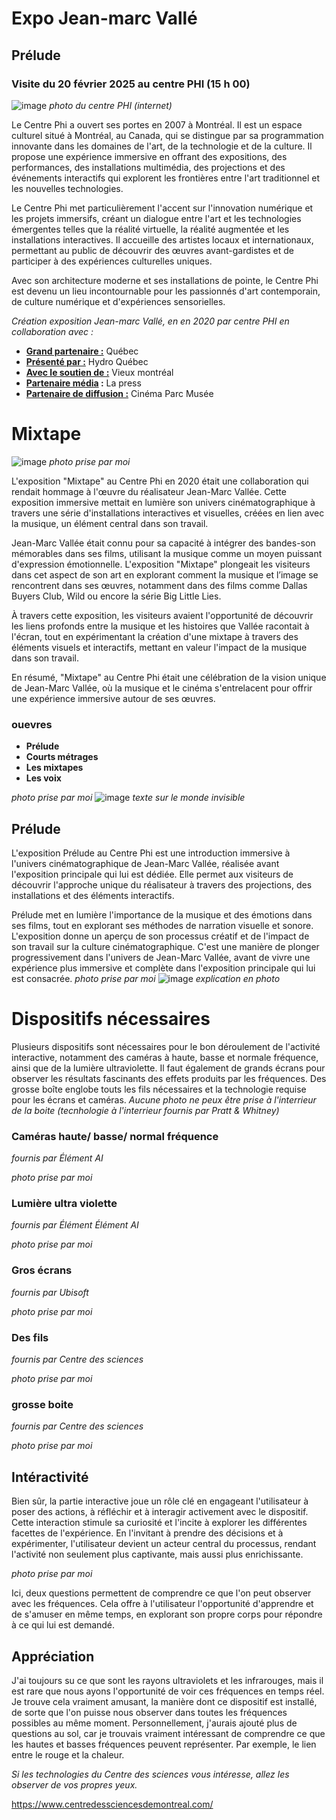 # Expo Jean-marc Vallé  
## Prélude
### Visite du 20 février 2025 au centre PHI (15 h 00)
![image](media/centre_phi_batiment.jpg)
*photo du centre PHI (internet)*

Le Centre Phi a ouvert ses portes en 2007 à Montréal. Il est un espace culturel situé à Montréal, au Canada, qui se distingue par sa programmation innovante dans les domaines de l'art, de la technologie et de la culture. Il propose une expérience immersive en offrant des expositions, des performances, des installations multimédia, des projections et des événements interactifs qui explorent les frontières entre l'art traditionnel et les nouvelles technologies.

Le Centre Phi met particulièrement l'accent sur l'innovation numérique et les projets immersifs, créant un dialogue entre l'art et les technologies émergentes telles que la réalité virtuelle, la réalité augmentée et les installations interactives. Il accueille des artistes locaux et internationaux, permettant au public de découvrir des œuvres avant-gardistes et de participer à des expériences culturelles uniques.

Avec son architecture moderne et ses installations de pointe, le Centre Phi est devenu un lieu incontournable pour les passionnés d'art contemporain, de culture numérique et d'expériences sensorielles.


 *Création exposition Jean-marc Vallé, en  en 2020 par centre PHI en collaboration avec :*
 - <ins>**Grand partenaire :</ins>** Québec
 - <ins>**Présenté par :</ins>** Hydro Québec
 - <ins>**Avec le soutien de :</ins>** Vieux montréal
 - <ins>**Partenaire média</ins> :** La press
 - <ins>**Partenaire de diffusion :</ins>** Cinéma Parc Musée
 

# **Mixtape**
![image](media/centre_phi_batiment.jpg)
*photo prise par moi*
 

L'exposition "Mixtape" au Centre Phi en 2020 était une collaboration qui rendait hommage à l'œuvre du réalisateur Jean-Marc Vallée. Cette exposition immersive mettait en lumière son univers cinématographique à travers une série d'installations interactives et visuelles, créées en lien avec la musique, un élément central dans son travail.

Jean-Marc Vallée était connu pour sa capacité à intégrer des bandes-son mémorables dans ses films, utilisant la musique comme un moyen puissant d'expression émotionnelle. L'exposition "Mixtape" plongeait les visiteurs dans cet aspect de son art en explorant comment la musique et l’image se rencontrent dans ses œuvres, notamment dans des films comme Dallas Buyers Club, Wild ou encore la série Big Little Lies.

À travers cette exposition, les visiteurs avaient l'opportunité de découvrir les liens profonds entre la musique et les histoires que Vallée racontait à l'écran, tout en expérimentant la création d'une mixtape à travers des éléments visuels et interactifs, mettant en valeur l'impact de la musique dans son travail.

En résumé, "Mixtape" au Centre Phi était une célébration de la vision unique de Jean-Marc Vallée, où la musique et le cinéma s'entrelacent pour offrir une expérience immersive autour de ses œuvres.

### ouevres
- **Prélude**
- **Courts métrages**
- **Les mixtapes**
- **Les voix**


*photo prise par moi*
 ![image](media/centre_phi_batiment.jpg)
 *texte sur le monde invisible*

 
 ## **Prélude**
L'exposition Prélude au Centre Phi est une introduction immersive à l'univers cinématographique de Jean-Marc Vallée, réalisée avant l'exposition principale qui lui est dédiée. Elle permet aux visiteurs de découvrir l'approche unique du réalisateur à travers des projections, des installations et des éléments interactifs.

Prélude met en lumière l'importance de la musique et des émotions dans ses films, tout en explorant ses méthodes de narration visuelle et sonore. L'exposition donne un aperçu de son processus créatif et de l'impact de son travail sur la culture cinématographique. C'est une manière de plonger progressivement dans l'univers de Jean-Marc Vallée, avant de vivre une expérience plus immersive et complète dans l'exposition principale qui lui est consacrée.
 *photo prise par moi*
![image](media/centre_phi_batiment.jpg)
*explication en photo*


# **Dispositifs nécessaires**

Plusieurs dispositifs sont nécessaires pour le bon déroulement de l'activité interactive, notamment des caméras à haute, basse et normale fréquence, ainsi que de la lumière ultraviolette. Il faut également de grands écrans pour observer les résultats fascinants des effets produits par les fréquences. Des grosse boîte englobe touts les fils nécessaires et la technologie requise pour les écrans et caméras. *Aucune photo ne peux être prise à l'interrieur de la boite (tecnhologie à l'interrieur fournis par  Pratt & Whitney)*



### Caméras haute/ basse/ normal fréquence
*fournis par Élément AI*

 *photo prise par moi*

### Lumière ultra violette
*fournis par Élément Élément AI*

 *photo prise par moi*

### Gros écrans
*fournis par Ubisoft*





 *photo prise par moi*

### Des fils
*fournis par Centre des sciences*

 *photo prise par moi*

### grosse boite
*fournis par Centre des sciences*

 *photo prise par moi*


## Intéractivité

Bien sûr, la partie interactive joue un rôle clé en engageant l'utilisateur à poser des actions, à réfléchir et à interagir activement avec le dispositif. Cette interaction stimule sa curiosité et l'incite à explorer les différentes facettes de l'expérience. En l'invitant à prendre des décisions et à expérimenter, l'utilisateur devient un acteur central du processus, rendant l'activité non seulement plus captivante, mais aussi plus enrichissante.



 *photo prise par moi*

 
Ici, deux questions permettent de comprendre ce que l'on peut observer avec les fréquences. Cela offre à l'utilisateur l'opportunité d'apprendre et de s'amuser en même temps, en explorant son propre corps pour répondre à ce qui lui est demandé.


## Appréciation

J'ai toujours su ce que sont les rayons ultraviolets et les infrarouges, mais il est rare que nous ayons l'opportunité de voir ces fréquences en temps réel. Je trouve cela vraiment amusant, la manière dont ce dispositif est installé, de sorte que l'on puisse nous observer dans toutes les fréquences possibles au même moment. Personnellement, j'aurais ajouté plus de questions au sol, car je trouvais vraiment intéressant de comprendre ce que les hautes et basses fréquences peuvent représenter. Par exemple, le lien entre le rouge et la chaleur.


*Si les technologies du Centre des sciences vous intéresse, allez les observer de vos propres yeux.*

https://www.centredessciencesdemontreal.com/





